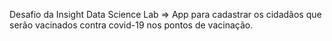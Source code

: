 Desafio da Insight Data Science Lab => 
App para cadastrar os cidadãos que serão vacinados contra covid-19 nos pontos de vacinação.

